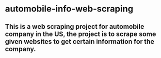 # automobile-info-web-scraping

## This is a web scraping project for automobile company in the US, the project is to scrape some given websites to get certain information for the company.
